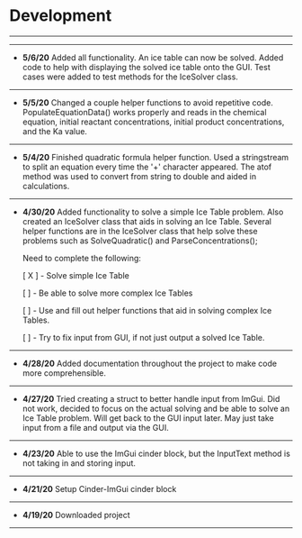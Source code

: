 # Development
---
---
- **5/6/20** Added all functionality. An ice table can now be 
    solved. Added code to help with displaying the solved ice
    table onto the GUI. Test cases were added to test methods 
    for the IceSolver class.
---
- **5/5/20** Changed a couple helper functions to avoid repetitive
    code. PopulateEquationData() works properly and reads in the
    chemical equation, initial reactant concentrations, initial
    product concentrations, and the Ka value.
---
- **5/4/20** Finished quadratic formula helper function. Used
    a stringstream to split an equation every time the '+' 
    character appeared. The atof method was used to convert
    from string to double and aided in calculations. 
---
- **4/30/20** Added functionality to solve a simple Ice Table
    problem. Also created an IceSolver class that aids in solving
    an Ice Table. Several helper functions are in the IceSolver
    class that help solve these problems such as SolveQuadratic()
    and ParseConcentrations(); 
    
    Need to complete the following:
    
   [ X ] - Solve simple Ice Table
    
   [ ] - Be able to solve more complex Ice Tables
    
   [ ] - Use and fill out helper functions that aid in solving
          complex Ice Tables.
          
   [ ] - Try to fix input from GUI, if not just output a solved
          Ice Table.
---
- **4/28/20** Added documentation throughout the project
    to make code more comprehensible. 
---
- **4/27/20** Tried creating a struct to better handle input
    from ImGui. Did not work, decided to focus on the
    actual solving and be able to solve an Ice Table problem.
    Will get back to the GUI input later. May just take input
    from a file and output via the GUI.
---
- **4/23/20** Able to use the ImGui cinder block, but 
    the InputText method is not taking in and storing input.
---
- **4/21/20** Setup Cinder-ImGui cinder block
---
- **4/19/20** Downloaded project
---
